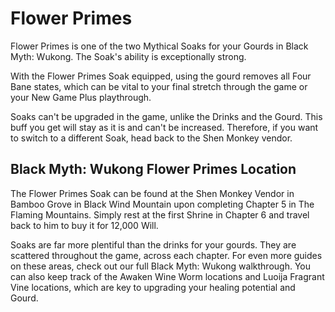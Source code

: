 # Flower Primes

Flower Primes is one of the two Mythical Soaks for your Gourds in Black Myth: Wukong. The Soak's ability is exceptionally strong. 

With the Flower Primes Soak equipped, using the gourd removes all Four Bane states, which can be vital to your final stretch through the game or your New Game Plus playthrough. 

Soaks can't be upgraded in the game, unlike the Drinks and the Gourd. This buff you get will stay as it is and can't be increased. Therefore, if you want to switch to a different Soak, head back to the Shen Monkey vendor. 

## Black Myth: Wukong Flower Primes Location

The Flower Primes Soak can be found at the Shen Monkey Vendor in Bamboo Grove in Black Wind Mountain upon completing Chapter 5 in The Flaming Mountains. Simply rest at the first Shrine in Chapter 6 and travel back to him to buy it for 12,000 Will. 

Soaks are far more plentiful than the drinks for your gourds. They are scattered throughout the game, across each chapter. For even more guides on these areas, check out our full Black Myth: Wukong walkthrough. You can also keep track of the Awaken Wine Worm locations and Luoija Fragrant Vine locations, which are key to upgrading your healing potential and Gourd. 
